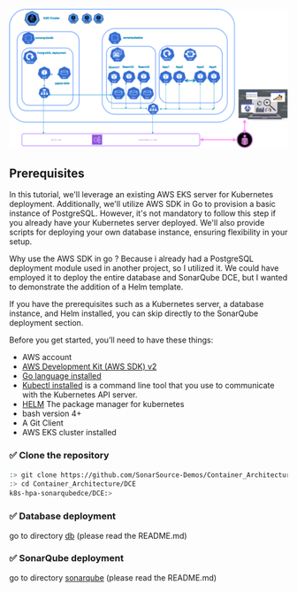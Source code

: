 ![logo](imgs/sonardcehpa.png) 

## Prerequisites

In this tutorial, we'll leverage an existing AWS EKS server for Kubernetes deployment. Additionally, we'll utilize AWS SDK in Go to provision a basic instance of PostgreSQL. However, it's not mandatory to follow this step if you already have your Kubernetes server deployed. We'll also provide scripts for deploying your own database instance, ensuring flexibility in your setup.

Why use the AWS SDK in go ? Because i already had a PostgreSQL deployment module used in another project, so I utilized it. We could have employed it to deploy the entire database and SonarQube DCE, but I wanted to demonstrate the addition of a Helm template.

If you have the prerequisites such as a Kubernetes server, a database instance, and Helm installed, you can skip directly to the SonarQube deployment section.

Before you get started, you’ll need to have these things:

* AWS account
* [AWS Development Kit (AWS SDK) v2](https://aws.github.io/aws-sdk-go-v2/docs/getting-started/)
* [Go language installed](https://go.dev/)
* [Kubectl installed](https://docs.aws.amazon.com/eks/latest/userguide/install-kubectl.html) is a command line tool that you use to communicate with the Kubernetes API 
server.
* [HELM](https://helm.sh/docs/intro/install/) The package manager for kubernetes
* bash version 4+
* A Git Client
* AWS EKS cluster installed


### ✅ Clone the repository

```bash
:> git clone https://github.com/SonarSource-Demos/Container_Architecture.git Container_Architecture
:> cd Container_Architecture/DCE
k8s-hpa-sonarqubedce/DCE:> 
```

### ✅ Database deployment
go to directory [db](db) (please read the README.md)

### ✅ SonarQube deployment
go to directory [sonarqube](sonarqube) (please read the README.md)